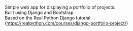Simple web app for displaying a portfolio of projects.<br/>
Built using Django and Bootstrap.<br/>
Based on the Real Python Django tutorial.<br/>
(https://realpython.com/courses/django-portfolio-project/)
